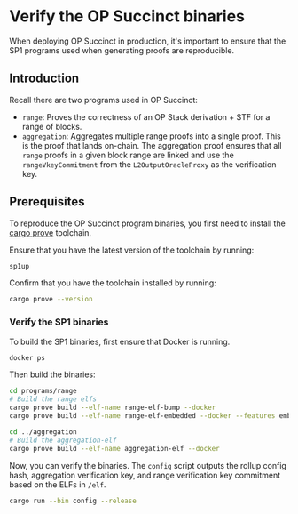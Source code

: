# Verify the OP Succinct binaries

When deploying OP Succinct in production, it's important to ensure that the SP1 programs used when generating proofs are reproducible.

## Introduction

Recall there are two programs used in OP Succinct:
- `range`: Proves the correctness of an OP Stack derivation + STF for a range of blocks.
- `aggregation`: Aggregates multiple range proofs into a single proof. This is the proof that lands on-chain. The aggregation proof ensures that all `range` proofs in a given block range are linked and use the `rangeVkeyCommitment` from the `L2OutputOracleProxy` as the verification key.

## Prerequisites

To reproduce the OP Succinct program binaries, you first need to install the [cargo prove](https://docs.succinct.xyz/docs/sp1/getting-started/install#option-1-prebuilt-binaries-recommended) toolchain.

Ensure that you have the latest version of the toolchain by running:

```bash
sp1up
```

Confirm that you have the toolchain installed by running:

```bash
cargo prove --version
```

### Verify the SP1 binaries

To build the SP1 binaries, first ensure that Docker is running.

```bash
docker ps
```

Then build the binaries:

```bash
cd programs/range
# Build the range elfs
cargo prove build --elf-name range-elf-bump --docker
cargo prove build --elf-name range-elf-embedded --docker --features embedded

cd ../aggregation
# Build the aggregation-elf
cargo prove build --elf-name aggregation-elf --docker
```

Now, you can verify the binaries. The `config` script outputs the rollup config hash, aggregation verification key, and range verification key commitment based on the ELFs in `/elf`.

```bash
cargo run --bin config --release
```
